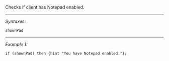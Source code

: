 Checks if client has Notepad enabled.


---
*Syntaxes:*

`shownPad`

---
*Example 1:*

```sqf
if (shownPad) then {hint "You have Notepad enabled."};
```